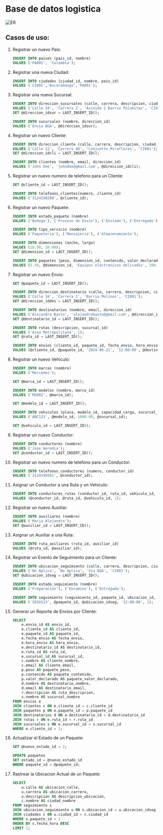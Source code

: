 # Base de datos logistica

![ER](/home/camper/Documentos/DBJJ/ER.png)

## Casos de uso:

1. Registrar un nuevo Pais:

   ```sql
   INSERT INTO paises (pais_id, nombre)
   VALUES ('PA001', 'Colombia');
   ```

2. Registrar una nueva Ciudad:

   ```SQL
   INSERT INTO ciudades (ciudad_id, nombre, pais_id)
   VALUES ('CI001','Bucaramanga','PA001');
   ```

3. Registrar una nueva Sucursal:

   ```SQL
   INSERT INTO direccion_sucursales (calle, carrera, descripcion, ciudad_id)
   VALUES ('Calle 34', 'Carrera 2', 'Avinida 2 Barrio Palomitas', 'CI001');
   SET @direccion_idsur = LAST_INSERT_ID();
   
   INSERT INTO sucursales (nombre, direccion_id)
   VALUES ('Envia BGA', @direccion_idsur);
   ```

4. Registrar un nuevo Cliente:

   ```sql
   INSERT INTO direccion_cliente (calle, carrera, descripcion, ciudad_id)
   VALUES ('Calle 12', 'Carrera 40', 'Conjuntto Miraflores', 'CI001');
   SET @direccion_idcli = LAST_INSERT_ID();
   
   INSERT INTO clientes (nombre, email, direccion_id)
   VALUES ('John Dee', 'johndee@gmail.com', @direccion_idcli);
   ```

5. Registrar un nuevo numero de telefono para un Cliente:

   ```sql
   SET @cliente_id = LAST_INSERT_ID();
   
   INSERT INTO telefonos_clientes(numero, cliente_id)
   VALUES ('3124198288', @cliente_id);
   ```

6. Registrar un nuevo Paquete:

   ```sql
   INSERT INTO estado_paquete (nombre)
   VALUES ('Bodega'), ('Proceso de Envio'), ('Enviado'), ('Entregado');
   
   INSERT INTO tipo_servicio (nombre)
   VALUES ('Paqueteria'), ('Mensajeria'), ('Almacenamiento');
   
   INSERT INTO dimensiones (ancho, largo)
   VALUES (10.00, 20.00);
   SET @dimension_id = LAST_INSERT_ID();
   
   INSERT INTO paquetes (peso, dimension_id, contenido, valor_declarado, servicio_id, estado_id)
   VALUES (5.50, @dimension_id, 'Equipos electronicos delicados', 100.00, 1, 1);
   ```

7. Registrar un nuevo Envio:

   ```sql
   SET @paquete_id = LAST_INSERT_ID();
   
   INSERT INTO direccion_destinatario (calle, carrera, descripcion, ciudad_id)
   VALUES ('Calle 34', 'Carrera 2', 'Barrio Molinos', 'CI001');
   SET @direccion_iddes = LAST_INSERT_ID();
   
   INSERT INTO destinatarios (nombre, email, direccion_id)
   VALUES ('Alejandro Basto', 'alejandrobasto@gmail.com', @direccion_iddes);
   SET @destinatario_id = LAST_INSERT_ID();
   
   INSERT INTO rutas (descripcion, sucursal_id)
   VALUES ('Area Metropolitana', 1);
   SET @ruta_id = LAST_INSERT_ID();
   
   INSERT INTO envios (cliente_id, paquete_id, fecha_envio, hora_envio, destinatario_id, ruta_id, sucursal_id)
   VALUES (@cliente_id, @paquete_id, '2024-06-21', '12:00:00', @destinatario_id, @ruta_id, 1); 
   ```

8. Registrar un nuevo Vehiculo:

   ```SQL
   INSERT INTO marcas (nombre)
   VALUES ('Mercedez');
   
   SET @marca_id = LAST_INSERT_ID();
   
   INSERT INTO modelos (nombre, marca_id)
   VALUES ('MG002', @marca_id);
   
   SET @modelo_id = LAST_INSERT_ID();
   
   INSERT INTO vehiculos (placa, modelo_id, capacidad_carga, sucursal_id)
   VALUES ('ABC123', @modelo_id, 1000.00, @sucursal_id);
   
   SET @vehiculo_id = LAST_INSERT_ID();
   ```

9. Registrar un nuevo Conductor:

   ```sql
   INSERT INTO conductores (nombre)
   VALUES ('Jose Heredia');
   SET @conductor_id = LAST_INSERT_ID();
   ```

10. Registrar un nuevo numero de telefono para un Conductor:

    ```sql
    INSERT INTO telefonos_conductores (numero, conductor_id)
    VALUES ('3124198581', @conductor_id);
    ```

11. Asignar un Conductor a una Ruta y un Vehiculo:

    ```sql
    INSERT INTO conductores_rutas (conductor_id, ruta_id, vehiculo_id, sucursal_id)
    VALUES (@conductor_id, @ruta_id, @vehiculo_id, 1);
    ```

12. Registrar un nuevo Auxiliar:

    ```sql
    INSERT INTO auxiliares (nombre)
    VALUES ('Maria Alejandra');
    SET @auxiliar_id = LAST_INSERT_ID();
    ```

13. Asignar un Auxiliar a una Ruta:

    ```sql
    INSERT INTO ruta_axiliares (ruta_id, auxiliar_id)
    VALUES (@ruta_id, @auxiliar_id);
    ```

14. Registrar un Evento de Seguimiento para un Cliente:

    ```sql
    INSERT INTO ubicacion_seguimiento (calle, carrera, descripcion, ciudad_id)
    VALUES ('No Aplica', 'No Aplica', 'Via BGA', 'CI001');
    SET @ubicacion_idseg = LAST_INSERT_ID();
    
    INSERT INTO estado_seguimiento (nombre)
    VALUES ('Preparacion'), ('Encamino'), ('Entregado');
    
    INSERT INTO seguimiento (seguimiento_id, paquete_id, ubicacion_id, fecha_hora, estado_id)
    VALUES ('SEGU123', @paquete_id, @ubicacion_idseg, '12:00:00', 1);
    ```

15. Generar un Reporte de Envios por Cliente:

    ```sql
    SELECT 
        e.envio_id AS envio_id,
        e.cliente_id AS cliente_id,
        e.paquete_id AS paquete_id,
        e.fecha_envio AS fecha_envio,
        e.hora_envio AS hora_envio,
        e.destinatario_id AS destinatario_id,
        e.ruta_id AS ruta_id,
        e.sucursal_id AS sucursal_id,
        c.nombre AS cliente_nombre,
        c.email AS cliente_email,
        p.peso AS paquete_peso,
        p.contenido AS paquete_contenido,
        p.valor_declarado AS paquete_valor_declarado,
        d.nombre AS destinatario_nombre,
        d.email AS destinatario_email,
        r.descripcion AS ruta_descripcion,
        s.nombre AS sucursal_nombre
    FROM envios e
    JOIN clientes c ON e.cliente_id = c.cliente_id
    JOIN paquetes p ON e.paquete_id = p.paquete_id
    JOIN destinatarios d ON e.destinatario_id = d.destinatario_id
    JOIN rutas r ON e.ruta_id = r.ruta_id
    JOIN sucursales s ON e.sucursal_id = s.sucursal_id
    WHERE e.cliente_id = 1;
    ```

16. Actualizar el Estado de un Paquete:

    ```sql
    SET @nuevo_estado_id = 2;
    
    UPDATE paquetes
    SET estado_id = @nuevo_estado_id
    WHERE paquete_id = @paquete_id;
    ```

17. Rastrear la Ubicacion Actual de un Paquete:

    ```sql
    SELECT 
        u.calle AS ubicacion_calle,
        u.carrera AS ubicacion_carrera,
        u.descripcion AS descripcion_ubicacion,
        c.nombre AS ciudad_nombre
    FROM seguimiento s
    JOIN ubicacion_seguimiento u ON s.ubicacion_id = u.ubicacion_idseg
    JOIN ciudades c ON u.ciudad_id = c.ciudad_id
    WHERE s.paquete_id = 1 
    ORDER BY s.fecha_hora DESC
    LIMIT 1;
    ```